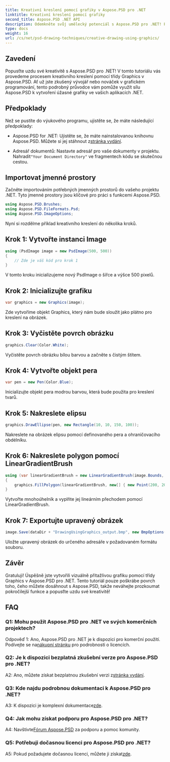 ```yaml
---
title: Kreativní kreslení pomocí grafiky v Aspose.PSD pro .NET
linktitle: Kreativní kreslení pomocí grafiky
second_title: Aspose.PSD .NET API
description: Odemkněte svůj umělecký potenciál s Aspose.PSD pro .NET! Postupujte podle našeho návodu pro kreativní kreslení pomocí grafiky.
type: docs
weight: 16
url: /cs/net/psd-drawing-techniques/creative-drawing-using-graphics/
---
```

## Zavedení

Popusťte uzdu své kreativitě s Aspose.PSD pro .NET! V tomto tutoriálu vás provedeme procesem kreativního kreslení pomocí třídy Graphics v Aspose.PSD. Ať už jste zkušený vývojář nebo nováček v grafickém programování, tento podrobný průvodce vám pomůže využít sílu Aspose.PSD k vytvoření úžasné grafiky ve vašich aplikacích .NET.

## Předpoklady

Než se pustíte do výukového programu, ujistěte se, že máte následující předpoklady:

-  Aspose.PSD for .NET: Ujistěte se, že máte nainstalovanou knihovnu Aspose.PSD. Můžete si jej stáhnout z[stránka vydání](https://releases.aspose.com/psd/net/).

-  Adresář dokumentů: Nastavte adresář pro vaše dokumenty v projektu. Nahradit`"Your Document Directory"` ve fragmentech kódu se skutečnou cestou.

## Importovat jmenné prostory

Začněte importováním potřebných jmenných prostorů do vašeho projektu .NET. Tyto jmenné prostory jsou klíčové pro práci s funkcemi Aspose.PSD.

```csharp
using Aspose.PSD.Brushes;
using Aspose.PSD.FileFormats.Psd;
using Aspose.PSD.ImageOptions;
```

Nyní si rozdělme příklad kreativního kreslení do několika kroků.

## Krok 1: Vytvořte instanci Image

```csharp
using (PsdImage image = new PsdImage(500, 500))
{
    // Zde je váš kód pro krok 1
}
```

V tomto kroku inicializujeme nový PsdImage o šířce a výšce 500 pixelů.

## Krok 2: Inicializujte grafiku

```csharp
var graphics = new Graphics(image);
```

Zde vytvoříme objekt Graphics, který nám bude sloužit jako plátno pro kreslení na obrázek.

## Krok 3: Vyčistěte povrch obrázku

```csharp
graphics.Clear(Color.White);
```

Vyčistěte povrch obrázku bílou barvou a začněte s čistým štítem.

## Krok 4: Vytvořte objekt pera

```csharp
var pen = new Pen(Color.Blue);
```

Inicializujte objekt pera modrou barvou, která bude použita pro kreslení tvarů.

## Krok 5: Nakreslete elipsu

```csharp
graphics.DrawEllipse(pen, new Rectangle(10, 10, 150, 100));
```

Nakreslete na obrázek elipsu pomocí definovaného pera a ohraničovacího obdélníku.

## Krok 6: Nakreslete polygon pomocí LinearGradientBrush

```csharp
using (var linearGradientBrush = new LinearGradientBrush(image.Bounds, Color.Red, Color.White, 45f))
{
    graphics.FillPolygon(linearGradientBrush, new[] { new Point(200, 200), new Point(400, 200), new Point(250, 350) });
}
```

Vytvořte mnohoúhelník a vyplňte jej lineárním přechodem pomocí LinearGradientBrush.

## Krok 7: Exportujte upravený obrázek

```csharp
image.Save(dataDir + "DrawingUsingGraphics_output.bmp", new BmpOptions());
```

Uložte upravený obrázek do určeného adresáře v požadovaném formátu souboru.

## Závěr

Gratuluji! Úspěšně jste vytvořili vizuálně přitažlivou grafiku pomocí třídy Graphics v Aspose.PSD pro .NET. Tento tutoriál pouze poškrábe povrch toho, čeho můžete dosáhnout s Aspose.PSD, takže neváhejte prozkoumat pokročilejší funkce a popusťte uzdu své kreativitě!

## FAQ

### Q1: Mohu použít Aspose.PSD pro .NET ve svých komerčních projektech?

Odpověď 1: Ano, Aspose.PSD pro .NET je k dispozici pro komerční použití. Podívejte se na[nákupní stránku](https://purchase.aspose.com/buy) pro podrobnosti o licencích.

### Q2: Je k dispozici bezplatná zkušební verze pro Aspose.PSD pro .NET?

 A2: Ano, můžete získat bezplatnou zkušební verzi z[stránka vydání](https://releases.aspose.com/).

### Q3: Kde najdu podrobnou dokumentaci k Aspose.PSD pro .NET?

 A3: K dispozici je komplexní dokumentace[zde](https://reference.aspose.com/psd/net/).

### Q4: Jak mohu získat podporu pro Aspose.PSD pro .NET?

 A4: Navštivte[Fórum Aspose.PSD](https://forum.aspose.com/c/psd/34) za podporu a pomoc komunity.

### Q5: Potřebuji dočasnou licenci pro Aspose.PSD pro .NET?

 A5: Pokud požadujete dočasnou licenci, můžete ji získat[zde](https://purchase.aspose.com/temporary-license/).
